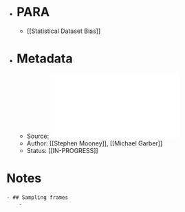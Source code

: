 - # PARA
	- [[Statistical Dataset Bias]]
- # Metadata
	- Source: ![Sampling and Sampling Frames in Big Data Epidemiology.pdf](../assets/Sampling_and_Sampling_Frames_in_Big_Data_Epidemiology_1683920126910_0.pdf)
	- Author: [[Stephen Mooney]], [[Michael Garber]]
	- Status: [[IN-PROGRESS]]
# Notes
	- ## Sampling frames
		-
